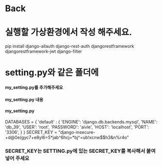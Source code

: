 # Back

# 실행할 가상환경에서 작성 해주세요.
pip install django-allauth django-rest-auth djangorestframework djangorestframework-jwt django-filter

# setting.py와 같은 폴더에 
#### my_setting.py를 추가해주세요
#### my_setting.py 내용
#### my_setting.py
DATABASES = {
    'default' : {
        'ENGINE': 'django.db.backends.mysql',
        'NAME': 'db_39',
        'USER': 'root',
        'PASSWORD': 'aivle',
        'HOST': 'localhost',
        'PORT': '3306',
    }
}
SECRET_KEY = "django-insecure-+d@0e(gyc7+e8yl6=5*jab^6hcj=*bj^=ub!xcnw$$h3&n%r4o"
### SECRET_KEY는 SETTING.py에 있는 SECRET_KEY를 복사해서 붙여넣어 주세요
